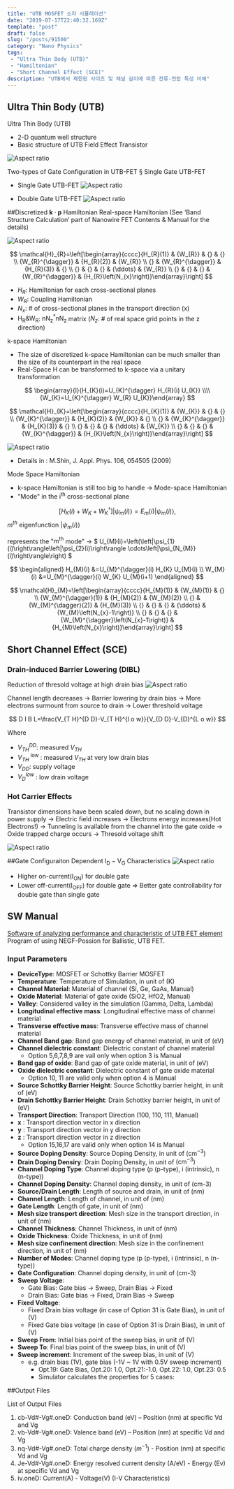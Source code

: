 ```yaml
---
title: "UTB MOSFET 소자 시뮬레이션"
date: "2019-07-17T22:40:32.169Z"
template: "post"
draft: false
slug: "/posts/91500"
category: "Nano Physics"
tags: 
 - "Ultra Thin Body (UTB)"
 - "Hamiltonian"
 - "Short Channel Effect (SCE)"
description: "UTB에서 제한된 사이즈 및 채널 길이에 따른 전류-전압 특성 이해"
---
```


## Ultra Thin Body (UTB)

Ultra Thin Body (UTB)

- 2-D quantum well structure
- Basic structure of UTB Field Effect Transistor

![Aspect ratio](/media/POST/9150/0.jpg)

Two-types of Gate Configuration in UTB-FET § Single Gate UTB-FET
- Single Gate UTB-FET
![Aspect ratio](/media/POST/9150/1.jpg)

- Double Gate UTB-FET
![Aspect ratio](/media/POST/9150/2.jpg)

##Discretized $\boldsymbol{k} \cdot \boldsymbol{p}$ Hamiltonian
Real-space Hamiltonian
(See ‘Band Structure Calculation’ part of Nanowire FET Contents & Manual for the details)

![Aspect ratio](/media/POST/9150/3.jpg)

$$
\mathcal{H}_{R}=\left[\begin{array}{cccc}{H_{R}(1)} & {W_{R}} & {} & {} \\ {W_{R}^{\dagger}} & {H_{R}(2)} & {W_{R}} \\ {} & {W_{R}^{\dagger}} & {H_{R}(3)} & {} \\ {} & {} & {} & {\ddots} & {W_{R}} \\ {} & {} & {} & {W_{R}^{\dagger}} & {H_{R}\left(N_{x}\right)}\end{array}\right]
$$

- $H_R$: Hamiltonian for each cross-sectional planes
- $W_R$: Coupling Hamiltonian
- $N_x$: # of cross-sectional planes in the transport direction (x)
- $\mathrm{H}_{\mathrm{R}} \& \mathrm{W}_{\mathrm{R}}$: $\mathrm{nN}_{\mathrm{z}}^{*} \mathrm{n} \mathrm{N}_{\mathrm{z}}$ matrix
($N_z$: # of real space grid points in the z direction)


k-space Hamiltonian
- The size of discretized k-space Hamiltonian can be much smaller than the size of its counterpart in the real space
- Real-Space H can be transformed to k-space via a unitary transformation

$$
\begin{array}{l}{H_{K}(i)=U_{K}^{\dagger} H_{R}(i) U_{K}} \\\\ {W_{K}=U_{K}^{\dagger} W_{R} U_{K}}\end{array}
$$

$$
\mathcal{H}_{K}=\left[\begin{array}{cccc}{H_{K}(1)} & {W_{K}} & {} & {} \\ {W_{K}^{\dagger}} & {H_{K}(2)} & {W_{K}} & {} \\ {} & {W_{K}^{\dagger}} & {H_{K}(3)} & {} \\ {} & {} & {} & {\ddots} & {W_{K}} \\ {} & {} & {} & {W_{K}^{\dagger}} & {H_{K}\left(N_{x}\right)}\end{array}\right]
$$


![Aspect ratio](/media/POST/9150/5.jpg)

- Details in : M.Shin, J. Appl. Phys. 106, 054505 (2009)

Mode Space Hamiltonian
- k-space Hamiltonian is still too big to handle $\rightarrow$ Mode-space Hamiltonian 
- "Mode" in the $\mathrm{i}^{\mathrm{th}}$ cross-sectional plane

$$
\left[H_{K}(i)+W_{K}+W_{K}^{\dagger}\right]\left|\psi_{m}(i)\right\rangle= E_{m}(i)\left|\psi_{m}(i)\right\rangle ,
$$
 $m^{t h}$ eigenfunction $\left|\psi_{m}(i)\right\rangle$ 

represents the "$\mathrm{m}^{\mathrm{th}}$ mode"  $\rightarrow$  $ U_{M}(i)=\left(\left|\psi_{1}(i)\right\rangle\left|\psi_{2}(i)\right\rangle \cdots\left|\psi_{N_{M}}(i)\right\rangle\right) $

$$
\begin{aligned} H_{M}(i) &=U_{M}^{\dagger}(i) H_{K} U_{M}(i) \\ W_{M}(i) &=U_{M}^{\dagger}(i) W_{K} U_{M}(i+1) \end{aligned}
$$

$$
\mathcal{H}_{M}=\left[\begin{array}{cccc}{H_{M}(1)} & {W_{M}(1)} & {} \\ {W_{M}^{\dagger}(1)} & {H_{M}(2)} & {W_{M}(2)} \\ {} & {W_{M}^{\dagger}(2)} & {H_{M}(3)} \\ {} & {} & {} & {\ddots} & {W_{M}\left(N_{x}-1\right)} \\ {} & {} & {} & {W_{M}^{\dagger}\left(N_{x}-1\right)} & {H_{M}\left(N_{x}\right)}\end{array}\right]
$$


## Short Channel Effect (SCE)

### Drain-induced Barrier Lowering (DIBL)

Reduction of thresold voltage at high drain bias
![Aspect ratio](/media/POST/9150/6.jpg)

Channel length decreases $\rightarrow$ Barrier lowering by drain bias $\rightarrow$ More electrons surmount from source to drain $\rightarrow$ Lower threshold voltage

$$
D I B L=\frac{V_{T H}^{D D}-V_{T H}^{l o w}}{V_{D D}-V_{D}^{L o w}}
$$

Where 
- $V_{T H}^{D D} :$ measured $V_{T H}$
- $V_{T H}^{\text { low }} :$ measured $V_{T H}$ at very low drain bias
- $V_{D D} :$ supply voltage
- $V_{D}^{l o w}$ : low drain voltage

### Hot Carrier Effects 

Transistor dimensions have been scaled down, but no scaling down in power supply $\rightarrow$ Electric field increases $\rightarrow$ Electrons energy increases(Hot Electrons!) $\rightarrow$ Tunneling is available from the channel into the gate oxide $\rightarrow$ Oxide trapped charge occurs $\rightarrow$ Thresold voltage shift

![Aspect ratio](/media/POST/9150/7.jpg)

##Gate Configuraiton Dependent $\mathrm{I}_{\mathrm{D}}-\mathrm{V}_{\mathrm{G}}$ Characteristics 
![Aspect ratio](/media/POST/9150/8.jpg)

- Higher on-current$\left(\mathrm{I}_{\mathrm{ON}}\right)$ for double gate
- Lower off-current$\left(\mathrm{I}_{\mathrm{OFF}}\right)$ for double gate
$\Rightarrow$ Better gate controllability for double gate than single gate

## SW Manual

[Software of analyzing performance and characteristic of UTB FET element](https://www.edison.re.kr/web/nano/scienceappstore/-/scienceapp/UTB_FET/1-0-0/view) Program of using NEGF-Possion for Ballistic, UTB FET.

### Input Parameters

- **DeviceType**: MOSFET or Schottky Barrier MOSFET
- **Temperature**: Temperature of Simulation, in unit of (K)
- **Channel Material**: Material of channel (Si, Ge, GaAs, Manual) 
- **Oxide Material**: Material of gate oxide (SiO2, HfO2, Manual)
- **Valley**: Considered valley in the simulation (Gamma, Delta, Lambda)
- **Longitudinal effective mass**: Longitudinal effective mass of channel material
- **Transverse effective mass**: Transverse effective mass of channel material 
- **Channel Band gap**: Band gap energy of channel material, in unit of (eV)
- **Channel dielectric constant**: Dielectric constant of channel material
   - Option 5,6,7,8,9 are vail only when option 3 is Manual
- **Band gap of oxide**: Band gap of gate oxide material, in unit of (eV) 
- **Oxide dielectric constant**: Dielectric constant of gate oxide material
   - Option 10, 11 are valid only when option 4 is Manual
- **Source Schottky Barrier Height**: Source Schottky barrier height, in unit of (eV) 
-  **Drain Schottky Barrier Height**: Drain Schottky barrier height, in unit of (eV)
-  **Transport Direction**: Transport Direction (100, 110, 111, Manual)
-  **x** : Transport direction vector in x direction
-  **y** : Transport direction vector in y direction
-  **z** : Transport direction vector in z direction
   - Option 15,16,17 are valid only when option 14 is Manual
- **Source Doping Density**: Source Doping Density, in unit of $\left(\mathrm{cm}^{-3}\right)$
- **Drain Doping Densiry**: Drain Doping Density, in unit of $\left(\mathrm{cm}^{-3}\right)$
- **Channel Doping Type**: Channel doping type (p (p-type), i (intrinsic), n (n-type)) 
- **Channel Doping Density**: Channel doping density, in unit of (cm-3)
- **Source/Drain Length**: Length of source and drain, in unit of (nm)
- **Channel Length**: Length of channel, in unit of (nm)
- **Gate Length**: Length of gate, in unit of (nm)
- **Mesh size transport direction**: Mesh size in the transport direction, in unit of (nm)
- **Channel Thickness**: Channel Thickness, in unit of (nm)
- **Oxide Thickness**: Oxide Thickness, in unit of (nm)
- **Mesh size confinement direction**: Mesh size in the confinement direction, in unit of (nm)
- **Number of Modes**: Channel doping type (p (p-type), i (intrinsic), n (n-type))
- **Gate Configuration**: Channel doping density, in unit of (cm-3) 
- **Sweep Voltage**:
   - Gate Bias: Gate bias → Sweep, Drain Bias → Fixed
   - Drain Bias: Gate bias → Fixed, Drain Bias → Sweep
- **Fixed Voltage**:
   - Fixed Drain bias voltage (in case of Option 31 is Gate Bias), in unit of (V)
   - Fixed Gate bias voltage (in case of Option 31 is Drain Bias), in unit of (V)
- **Sweep From**: Initial bias point of the sweep bias, in unit of (V)
- **Sweep To**: Final bias point of the sweep bias, in unit of (V)
- **Sweep increment**: Increment of the sweep bias, in unit of (V) 
  - e.g. drain bias (1V), gate bias (-1V ~ 1V with 0.5V sweep increment) 
    - Opt.19: Gate Bias, Opt.20: 1.0, Opt.21:-1.0, Opt.22: 1.0, Opt.23: 0.5 
    - Simulator calculates the properties for 5 cases:

##Output Files

List of Output Files
1. cb-Vd#-Vg#.oneD: Conduction band (eV) – Position (nm) at specific Vd and Vg
2. vb-Vd#-Vg#.oneD: Valence band (eV) – Position (nm) at specific Vd and Vg
3. nq-Vd#-Vg#.oneD: Total charge density $\left(m^{-1}\right)$ - Position (nm) at specific Vd and Vg
4. Je-Vd#-Vg#.oneD: Energy resolved current density (A/eV) - Energy (Ev) at specific Vd and Vg
5. iv.oneD: Current(A) - Voltage(V) (I-V Characteristics)
